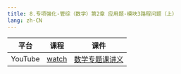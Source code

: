 ```yaml
---
title: 8.专项强化-管综（数学）第2章 应用题-模块3路程问题（上）
lang: zh-CN
---
```


| 平台       | 课程        | 课件 |
|----------|-----------|----|
| YouTube  | [watch](https://www.youtube.com/watch?v=BikwozG_oh4&list=PLm0MFkgiW1JgKq1kku2WxmrElFbDl7p_s&index=8) | [数学专题课讲义](../../public/math/%E6%95%B0%E5%AD%A6-%E5%9F%BA%E7%A1%80%E5%BC%BA%E5%8C%96%E8%AF%BE/3.%E3%80%90%E4%B8%93%E9%A2%98%E8%AF%BE%E8%AE%B2%E4%B9%89%E3%80%91%E7%AE%A1%E7%BB%BC-%E6%95%B0%E5%AD%A6.pdf)   |

